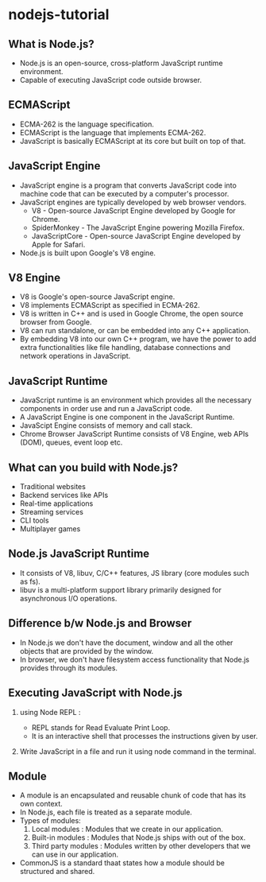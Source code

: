 # nodejs-tutorial

## What is Node.js?
- Node.js is an open-source, cross-platform JavaScript runtime environment.
- Capable of executing JavaScript code outside browser.
  
## ECMAScript
- ECMA-262 is the language specification.
- ECMAScript is the language that implements ECMA-262.
- JavaScript is basically ECMAScript at its core but built on top of that.

## JavaScript Engine
- JavaScript engine is a program that converts JavaScript code into machine code that can be executed by a computer's processor.
- JavaScript engines are typically developed by web browser vendors.
  - V8 - Open-source JavaScript Engine developed by Google for Chrome.
  - SpiderMonkey - The JavaScript Engine powering Mozilla Firefox.
  - JavaScriptCore - Open-source JavaScript Engine developed by Apple for Safari.
- Node.js is built upon Google's V8 engine.

## V8 Engine
- V8 is Google's open-source JavaScript engine.
- V8 implements ECMAScript as specified in ECMA-262.
- V8 is written in C++ and is used in Google Chrome, the open source browser from Google.
- V8 can run standalone, or can be embedded into any C++ application.
- By embedding V8 into our own C++ program, we have the power to add extra functionalities like file handling, database connections and network operations in JavaScript.

## JavaScript Runtime
- JavaScript runtime is an environment which provides all the necessary components in order use and run a JavaScript code.
- A JavaScript Engine is one component in the JavaScript Runtime.
- JavaScipt Engine consists of memory and call stack.
- Chrome Browser JavaScript Runtime consists of V8 Engine, web APIs (DOM), queues, event loop etc.

## What can you build with Node.js?
- Traditional websites
- Backend services like APIs
- Real-time applications
- Streaming services
- CLI tools
- Multiplayer games

## Node.js JavaScript Runtime 
- It consists of V8, libuv, C/C++ features, JS library (core modules such as fs).
- libuv is a multi-platform support library primarily designed for asynchronous I/O operations.

## Difference b/w Node.js and Browser
- In Node.js we don't have the document, window and all the other objects that are provided by the window.
- In browser, we don't have filesystem access functionality that Node.js provides through its modules.

## Executing JavaScript with Node.js
1. using Node REPL :
   - REPL stands for Read Evaluate Print Loop.
   - It is an interactive shell that processes the instructions given by user.
     
2. Write JavaScript in a file and run it using node command in the terminal.

## Module
- A module is an encapsulated and reusable chunk of code that has its own context.
- In Node.js, each file is treated as a separate module.
- Types of modules:
  1. Local modules : Modules that we create in our application.
  2. Built-in modules : Modules that Node.js ships with out of the box.
  3. Third party modules : Modules written by other developers that we can use in our application.
- CommonJS is a standard thaat states how a module should be structured and shared.

  





